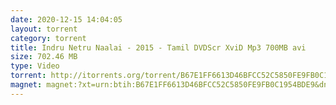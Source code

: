 ```yaml
---
date: 2020-12-15 14:04:05
layout: torrent
category: torrent
title: Indru Netru Naalai - 2015 - Tamil DVDScr XviD Mp3 700MB avi
size: 702.46 MB
type: Video
torrent: http://itorrents.org/torrent/B67E1FF6613D46BFCC52C5850FE9FB0C1954BDE9.torrent?title=[limetorrents.info]www.TamilRockers.com.-.Indru.Netru.Naalai.-.2015.-.Tamil.DVDScr.XviD.Mp3.700MB.avi
magnet: magnet:?xt=urn:btih:B67E1FF6613D46BFCC52C5850FE9FB0C1954BDE9&dn=www+TamilRockers+com+-+Indru+Netru+Naalai+-+2015+-+Tamil+DVDScr+XviD+Mp3+700MB+avi&tr=udp%3A%2F%2F9.rarbg.com%3A2710%2Fannounce&tr=udp%3A%2F%2Ftracker.openbittorrent.com%3A80%2Fannounce&tr=udp%3A%2F%2Fglotorrents.pw%3A6969%2Fannounce&tr=http%3A%2F%2Fbt.careland.com.cn%3A6969%2Fannounce&tr=udp%3A%2F%2Ftracker.coppersurfer.tk%3A80&tr=http%3A%2F%2Ftorrent.gresille.org%2Fannounce&tr=http%3A%2F%2Ftracker.winglai.com%2Fannounce&tr=http%3A%2F%2Ftracker.windsormetalbattery.com%2Fannounce&tr=udp%3A%2F%2Ftorrent.gresille.org%3A80%2Fannounce&tr=http%3A%2F%2Fbigfoot1942.sektori.org%3A6969%2Fannounce&tr=http%3A%2F%2Ftracker.nwps.ws%3A6969%2Fannounce&tr=http%3A%2F%2Ftracker.trackerfix.com%2Fannounce&tr=udp%3A%2F%2Fopen.demonii.com%3A1337%2Fannounce&tr=udp%3A%2F%2Ftracker.coppersurfer.tk%3A6969%2Fannounce&tr=udp%3A%2F%2F9.rarbg.to%3A2710%2Fannounce&tr=udp%3A%2F%2Ftracker.opentrackr.org%3A1337%2Fannounce&tr=udp%3A%2F%2Ftracker.leechers-paradise.org%3A6969%2Fannounce&tr=udp%3A%2F%2Ftracker.open-internet.nl%3A6969%2Fannounce&tr=udp%3A%2F%2Fopen.demonii.si%3A1337%2Fannounce&tr=udp%3A%2F%2Ftracker.pirateparty.gr%3A6969%2Fannounce&tr=udp%3A%2F%2Fdenis.stalker.upeer.me%3A6969%2Fannounce&tr=udp%3A%2F%2Fp4p.arenabg.com%3A1337%2Fannounce&tr=udp%3A%2F%2Fexodus.desync.com%3A6969%2Fannounce
---
```

